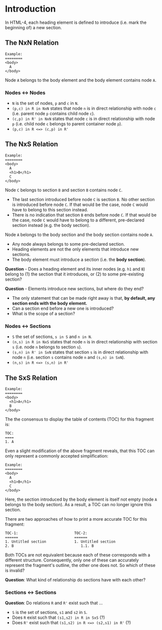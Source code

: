 
# Introduction

In HTML-4, each heading element is defined to introduce
(i.e. mark the beginning of) a new section.

<!-- ======================================================================= -->
## The NxN Relation

```
Example:
========
<body>
  A
</body>
```

Node `A` belongs to the body element and the body element contains node `A`.

### Nodes <-> Nodes

* `N` is the set of nodes, `p` and `c` in `N`.
* `(p,c) in R in NxN` states that node `n` is in direct relationship with 
  node `c` (i.e. parent node `p` contains child node `c`).
* `(c,p) in R' in NxN` states that node `c` is in direct relationship with
  node `p` (i.e. child node `c` belongs to parent container node `p`).
* `(p,c) in R <=> (c,p) in R'`

<!-- ======================================================================= -->
## The NxS Relation

```
Example:
========
<body>
  A
  <h1>B</h1>
  C
</body>
```

Node `C` belongs to section `B` and section `B` contains node `C`.

* The last section introduced before node `C` is section `B`. No other section
  is introduced before node `C`. If that would be the case, node `C` would have
  to belong to this section instead.
* There is no indication that section `B` ends before node `C`. If that would be
  the case, node `C` would have to belong to a different, pre-declared section
  instead (e.g. the body section).

Node `A` belongs to the body section and the body section contains node `A`.

* Any node always belongs to some pre-declared section.
* Heading elements are not the only elements that introduce new sections.
* The body element must introduce a section (i.e. the **body section**).

**Question** -
Does a heading element and its inner nodes (e.g. `h1` and `B`) belong to
(1) the section that it introduces, or (2) to some pre-existing section?

**Question** -
Elements introduce new sections, but where do they end?

* The only statement that can be made right away is that,
  **by default, any section ends with the body element.**
* Can a section end before a new one is introduced?
* What is the scope of a section?

### Nodes <-> Sections

* `S` the set of sections, `s in S` and `n in N`.
* `(n,s) in R in NxS` states that node `n` is in direct relationship with
  section `s` (i.e. node `n` belongs to section `s`).
* `(s,n) in R' in SxN` states that section `s` is in direct relationship with
  node `n` (i.e. section `s` contains node `n` and `(s,n) in SxN`).
* `(n,s) in R <=> (s,n) in R'`

<!-- ======================================================================= -->
## The SxS Relation

```
Example:
========
<body>
  <h1>A</h1>
  B
</body>
```

The the consensus to display the table of contents (TOC) for this fragment is:

```
TOC:
====
1. A
```

Even a slight modification of the above fragment reveals, that this TOC can
only represent a commonly accepted simplification:

```
Example:
========
<body>
  A
  <h1>B</h1>
  C
</body>
```

Here, the section introduced by the body element is itself not empty (node `A`
belongs to the body section). As a result, a TOC can no longer ignore this
section.

There are two approaches of how to print a more accurate TOC for this fragment:

```
TOC-1:                          TOC-2:
======                          ======
1. Untitled section             1. Untitled section
2. B                               1.1. B
```

Both TOCs are not equivalent because each of these corresponds with a different
structure. Consequently, only one of these can accurately represent the
fragment's outline, the other one does not. So which of these is invalid?

**Question**:
What kind of relationship do sections have with each other?

### Sections <-> Sections

**Question**:
Do relations `R` and `R'` exist such that ...

* `S` is the set of sections, `s1` and `s2` in `S`.
* Does `R` exist such that `(s1,s2) in R in SxS` (?)
* Does `R'` exist such that `(s1,s2) in R <=> (s2,s1) in R'` (?)
